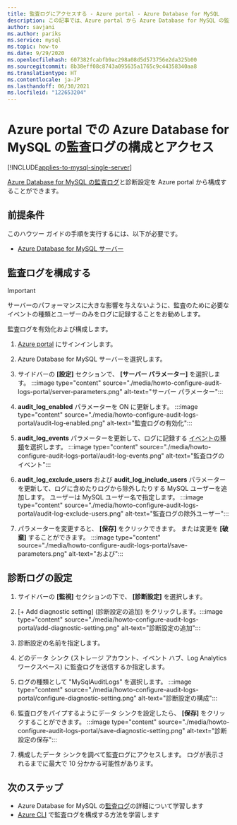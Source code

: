 ```yaml
---
title: 監査ログにアクセスする - Azure portal - Azure Database for MySQL
description: この記事では、Azure portal から Azure Database for MySQL の監査ログを構成し、それにアクセスする方法について説明します。
author: savjani
ms.author: pariks
ms.service: mysql
ms.topic: how-to
ms.date: 9/29/2020
ms.openlocfilehash: 607382fcabfb9ac298a08d5d573756e2da325b00
ms.sourcegitcommit: 8b38eff08c8743a095635a1765c9c44358340aa8
ms.translationtype: HT
ms.contentlocale: ja-JP
ms.lasthandoff: 06/30/2021
ms.locfileid: "122653204"
---
```

# <a name="configure-and-access-audit-logs-for-azure-database-for-mysql-in-the-azure-portal"></a>Azure portal での Azure Database for MySQL の監査ログの構成とアクセス

[!INCLUDE[applies-to-mysql-single-server](includes/applies-to-mysql-single-server.md)]

[Azure Database for MySQL の監査ログ](concepts-audit-logs.md)と診断設定を Azure portal から構成することができます。

## <a name="prerequisites"></a>前提条件

このハウツー ガイドの手順を実行するには、以下が必要です。

- [Azure Database for MySQL サーバー](quickstart-create-mysql-server-database-using-azure-portal.md)

## <a name="configure-audit-logging"></a>監査ログを構成する

>[!IMPORTANT]
> サーバーのパフォーマンスに大きな影響を与えないように、監査のために必要なイベントの種類とユーザーのみをログに記録することをお勧めします。

監査ログを有効化および構成します。

1. [Azure portal](https://portal.azure.com/) にサインインします。

1. Azure Database for MySQL サーバーを選択します。

1. サイドバーの **[設定]** セクションで、 **[サーバー パラメーター]** を選択します。
    :::image type="content" source="./media/howto-configure-audit-logs-portal/server-parameters.png" alt-text="サーバー パラメーター":::

1. **audit_log_enabled** パラメーターを ON に更新します。
    :::image type="content" source="./media/howto-configure-audit-logs-portal/audit-log-enabled.png" alt-text="監査ログの有効化":::

1. **audit_log_events** パラメーターを更新して、ログに記録する [イベントの種類](concepts-audit-logs.md#configure-audit-logging)を選択します。
    :::image type="content" source="./media/howto-configure-audit-logs-portal/audit-log-events.png" alt-text="監査ログのイベント":::

1. **audit_log_exclude_users** および **audit_log_include_users** パラメーターを更新して、ログに含めたりログから除外したりする MySQL ユーザーを追加します。 ユーザーは MySQL ユーザー名で指定します。
    :::image type="content" source="./media/howto-configure-audit-logs-portal/audit-log-exclude-users.png" alt-text="監査ログの除外ユーザー":::

1. パラメーターを変更すると、 **[保存]** をクリックできます。 または変更を **[破棄]** することができます。
    :::image type="content" source="./media/howto-configure-audit-logs-portal/save-parameters.png" alt-text="および":::

## <a name="set-up-diagnostic-logs"></a>診断ログの設定

1. サイドバーの **[監視]** セクションの下で、 **[診断設定]** を選択します。

1. [+ Add diagnostic setting] (診断設定の追加) をクリックします。:::image type="content" source="./media/howto-configure-audit-logs-portal/add-diagnostic-setting.png" alt-text="診断設定の追加":::

1. 診断設定の名前を指定します。

1. どのデータ シンク (ストレージ アカウント、イベント ハブ、Log Analytics ワークスペース) に監査ログを送信するか指定します。

1. ログの種類として "MySqlAuditLogs" を選択します。
:::image type="content" source="./media/howto-configure-audit-logs-portal/configure-diagnostic-setting.png" alt-text="診断設定の構成":::

1. 監査ログをパイプするようにデータ シンクを設定したら、 **[保存]** をクリックすることができます。
:::image type="content" source="./media/howto-configure-audit-logs-portal/save-diagnostic-setting.png" alt-text="診断設定の保存":::

1. 構成したデータ シンクを調べて監査ログにアクセスします。 ログが表示されるまでに最大で 10 分かかる可能性があります。

## <a name="next-steps"></a>次のステップ

- Azure Database for MySQL の[監査ログ](concepts-audit-logs.md)の詳細について学習します
- [Azure CLI](howto-configure-audit-logs-cli.md) で監査ログを構成する方法を学習します